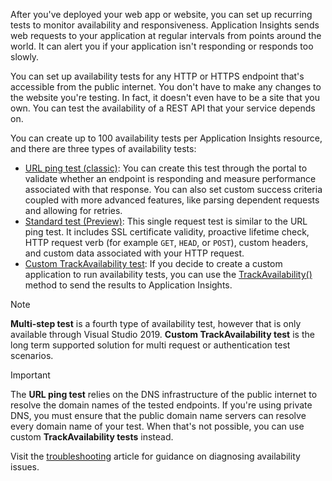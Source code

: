 
After you've deployed your web app or website, you can set up recurring tests to monitor availability and responsiveness. Application Insights sends web requests to your application at regular intervals from points around the world. It can alert you if your application isn't responding or responds too slowly.

You can set up availability tests for any HTTP or HTTPS endpoint that's accessible from the public internet. You don't have to make any changes to the website you're testing. In fact, it doesn't even have to be a site that you own. You can test the availability of a REST API that your service depends on.

You can create up to 100 availability tests per Application Insights resource, and there are three types of availability tests:

* [URL ping test (classic)](https://learn.microsoft.com/en-us/azure/azure-monitor/app/monitor-web-app-availability): You can create this test through the portal to validate whether an endpoint is responding and measure performance associated with that response. You can also set custom success criteria coupled with more advanced features, like parsing dependent requests and allowing for retries.
* [Standard test (Preview)](https://learn.microsoft.com/en-us/azure/azure-monitor/app/availability-standard-tests): This single request test is similar to the URL ping test. It includes SSL certificate validity, proactive lifetime check, HTTP request verb (for example `GET`, `HEAD`, or `POST`), custom headers, and custom data associated with your HTTP request.
* [Custom TrackAvailability test](https://learn.microsoft.com/en-us/azure/azure-monitor/app/availability-azure-functions): If you decide to create a custom application to run availability tests, you can use the [TrackAvailability()](https://learn.microsoft.com/en-us/dotnet/api/microsoft.applicationinsights.telemetryclient.trackavailability) method to send the results to Application Insights.

> [!NOTE]
> **Multi-step test** is a fourth type of availability test, however that is only available through Visual Studio 2019. **Custom TrackAvailability test** is the long term supported solution for multi request or authentication test scenarios.

> [!IMPORTANT]
> The **URL ping test** relies on the DNS infrastructure of the public internet to resolve the domain names of the tested endpoints. If you're using private DNS, you must ensure that the public domain name servers can resolve every domain name of your test. When that's not possible, you can use custom **TrackAvailability tests** instead.

Visit the [troubleshooting](https://learn.microsoft.com/en-us/azure/azure-monitor/app/troubleshoot-availability) article for guidance on diagnosing availability issues.
